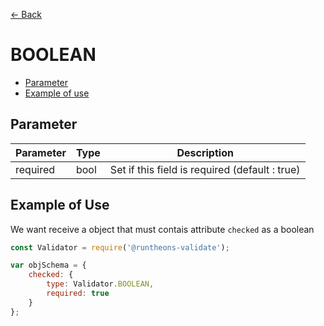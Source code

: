 [<- Back](https://github.com/iamousseni/runtheons-validate/tree/2.4.3#type)

# BOOLEAN

- [Parameter](https://github.com/iamousseni/runtheons-validate/tree/2.4.3/doc/boolean#parameter)
- [Example of use](https://github.com/iamousseni/runtheons-validatetree/2.4.3/doc/boolean#example-of-use)

## Parameter

| Parameter | Type | Description                                    |
| --------- | ---- | ---------------------------------------------- |
| required  | bool | Set if this field is required (default : true) |

## Example of Use

We want receive a object that must contais attribute `checked` as a boolean

```javascript
const Validator = require('@runtheons-validate');

var objSchema = {
	checked: {
		type: Validator.BOOLEAN,
		required: true
	}
};
```
